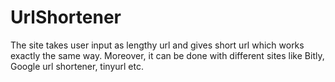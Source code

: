 # UrlShortener

The site takes user input as lengthy url and gives short url which works exactly the same way. Moreover, it can be done with different sites like Bitly, Google url shortener, tinyurl etc.
